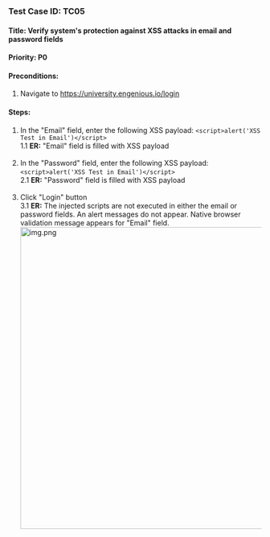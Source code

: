 ### Test Case ID: TC05
#### Title: Verify system's protection against XSS attacks in email and password fields
#### Priority: P0
#### Preconditions:
1. Navigate to https://university.engenious.io/login
#### Steps:
1. In the "Email" field, enter the following XSS payload: 
```<script>alert('XSS Test in Email')</script>```<br>
1.1 __ER:__ "Email" field is filled with XSS payload <br><br>
2. In the "Password" field, enter the following XSS payload:
```<script>alert('XSS Test in Email')</script>```<br>
2.1 __ER:__ "Password" field is filled with XSS payload <br><br>
3. Click "Login" button <br>
3.1 __ER:__ The injected scripts are not executed in either the email or password fields. An alert messages do not appear. Native browser validation message appears for "Email" field. <br>
   <img alt="img.png" src="screenshots/img_16.png" width="600"/>